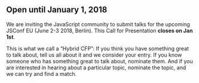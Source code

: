 ## Open until January 1, 2018

We are inviting the JavaScript community to submit talks for the upcoming JSConf EU (June 2-3 2018, Berlin). This Call for Presentation **closes on Jan 1st**.

This is what we call a “Hybrid CFP”: If you think you have something great to talk about, tell us all about it and we consider your entry. If you know someone who has something great to talk about, nominate them. And if you are interested in hearing about a particular topic, nominate the topic, and we can try and find a match.
